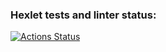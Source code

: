 ### Hexlet tests and linter status:
[![Actions Status](https://github.com/Duozoid/layout-designer-positioning-project-lvl2/workflows/hexlet-check/badge.svg)](https://github.com/Duozoid/layout-designer-positioning-project-lvl2/actions)
